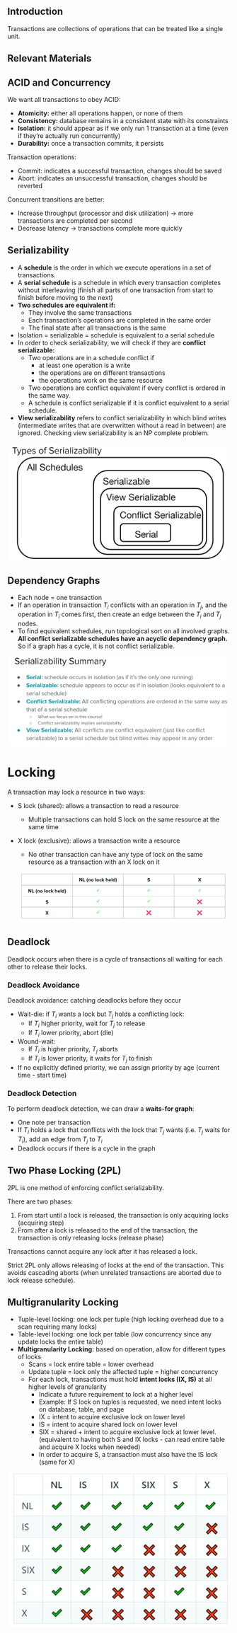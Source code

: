 ## Introduction

Transactions are collections of operations that can be treated like a single unit.

## Relevant Materials


## ACID and Concurrency

We want all transactions to obey ACID:

- **Atomicity:** either all operations happen, or none of them
- **Consistency:** database remains in a consistent state with its constraints
- **Isolation:** it should appear as if we only run 1 transaction at a time (even if they’re actually run concurrently)
- **Durability:** once a transaction commits, it persists

Transaction operations:

- Commit: indicates a successful transaction, changes should be saved
- Abort: indicates an unsuccessful transaction, changes should be reverted

Concurrent transitions are better:

- Increase throughput (processor and disk utilization) → more transactions are completed per second
- Decrease latency → transactions complete more quickly

## Serializability

- A **schedule** is the order in which we execute operations in a set of transactions.
- A **serial schedule** is a schedule in which every transaction completes without interleaving (finish all parts of one transaction from start to finish before moving to the next)
- **Two schedules are equivalent if:**
    - They involve the same transactions
    - Each transaction’s operations are completed in the same order
    - The final state after all transactions is the same
- Isolation = serializable = schedule is equivalent to a serial schedule
- In order to check serializability, we will check if they are **conflict serializable:**
    - Two operations are in a schedule conflict if
        - at least one operation is a write
        - the operations are on different transactions
        - the operations work on the same resource
    - Two operations are conflict equivalent if every conflict is ordered in the same way.
    - A schedule is conflict serializable if it is conflict equivalent to a serial schedule.
- **View serializability** refers to conflict serializability in which blind writes (intermediate writes that are overwritten without a read in between) are ignored. Checking view serializability is an NP complete problem.

![Untitled](Transactions/Untitled.png)

## Dependency Graphs

- Each node = one transaction
- If an operation in transaction $T_i$ conflicts with an operation in $T_j$, and the operation in $T_i$ comes first, then create an edge between the $T_i$ and $T_j$ nodes.
- To find equivalent schedules, run topological sort on all involved graphs. **All conflict serializable schedules have an acyclic dependency graph.** So if a graph has a cycle, it is not conflict serializable.

![Untitled](Transactions/Untitled%201.png)

# Locking

A transaction may lock a resource in two ways:

- S lock (shared): allows a transaction to read a resource
    - Multiple transactions can hold S lock on the same resource at the same time
- X lock (exclusive): allows a transaction write a resource
    - No other transaction can have any type of lock on the same resource as a transaction with an X lock on it
    
    ![Untitled](Transactions/Untitled%202.png)
    

## Deadlock

Deadlock occurs when there is a cycle of transactions all waiting for each other to release their locks.

### Deadlock Avoidance

Deadlock avoidance: catching deadlocks before they occur

- Wait-die: if $T_i$ wants a lock but $T_j$ holds a conflicting lock:
    - If $T_i$ higher priority, wait for $T_j$ to release
    - If $T_i$ lower priority, abort (die)
- Wound-wait:
    - If $T_i$ is higher priority, $T_j$ aborts
    - If $T_i$ is lower priority, it waits for $T_j$ to finish
- If no explicitly defined priority, we can assign priority by age (current time - start time)

### Deadlock Detection

To perform deadlock detection, we can draw a **waits-for graph**:

- One note per transaction
- If $T_i$ holds a lock that conflicts with the lock that $T_j$ wants (i.e. $T_j$ waits for $T_i$), add an edge from $T_j$ to $T_i$
- Deadlock occurs if there is a cycle in the graph

## Two Phase Locking (2PL)

2PL is one method of enforcing conflict serializability.

There are two phases:

1. From start until a lock is released, the transaction is only acquiring locks (acquiring step)
2. From after a lock is released to the end of the transaction, the transaction is only releasing locks (release phase)

Transactions cannot acquire any lock after it has released a lock.

Strict 2PL only allows releasing of locks at the end of the transaction. This avoids cascading aborts (when unrelated transactions are aborted due to lock release schedule).

## Multigranularity Locking

- Tuple-level locking: one lock per tuple (high locking overhead due to a scan requiring many locks)
- Table-level locking: one lock per table (low concurrency since any update locks the entire table)
- **Multigranularity Locking:** based on operation, allow for different types of locks
    - Scans = lock entire table = lower overhead
    - Update tuple = lock only the affected tuple = higher concurrency
    - For each lock, transactions must hold **intent locks (IX, IS)** at all higher levels of granularity
        - Indicate a future requirement to lock at a higher level
        - Example: If S lock on tuples is requested, we need intent locks on database, table, and page
        - IX = intent to acquire exclusive lock on lower level
        - IS = intent to acquire shared lock on lower level
        - SIX = shared + intent to acquire exclusive lock at lower level. (equivalent to having both S and IX locks - can read entire table and acquire X locks when needed)
        - In order to acquire S, a transaction must also have the IS lock (same for X)

![Untitled](Transactions/Untitled%203.png)